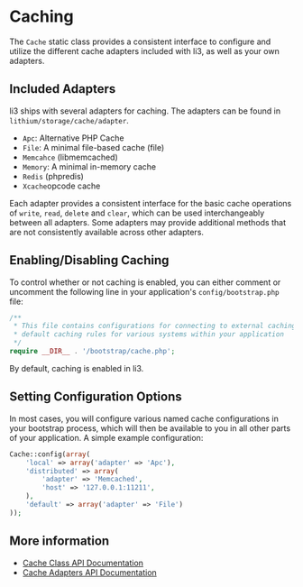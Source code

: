 # Caching

The `Cache` static class provides a consistent interface to configure and utilize the different cache adapters included with li3, as well as your own adapters.

## Included Adapters
li3 ships with several adapters for caching.  The adapters can be found in `lithium/storage/cache/adapter`.

* `Apc`: Alternative PHP Cache
* `File`: A minimal file-based cache (file)
* `Memcahce` (libmemcached)
* `Memory`: A minimal in-memory cache
* `Redis` (phpredis)
* `Xcache`opcode cache

Each adapter provides a consistent interface for the basic cache operations of `write`, `read`, `delete` and `clear`, which can be used interchangeably between all adapters. Some adapters may provide additional methods that are not consistently available across other adapters.

## Enabling/Disabling Caching
To control whether or not caching is enabled, you can either comment or uncomment the following line in your application's `config/bootstrap.php` file:

```php
/**
 * This file contains configurations for connecting to external caching resources, as well as
 * default caching rules for various systems within your application
 */
require __DIR__ . '/bootstrap/cache.php';
```

<div class="note note-info">
	By default, caching is enabled in li3.
</div>

## Setting Configuration Options

In most cases, you will configure various named cache configurations in your bootstrap process,
which will then be available to you in all other parts of your application. A simple example configuration:

```php
Cache::config(array(
    'local' => array('adapter' => 'Apc'),
    'distributed' => array(
        'adapter' => 'Memcached',
        'host' => '127.0.0.1:11211',
    ),
    'default' => array('adapter' => 'File')
));
```

## More information

* [Cache Class API Documentation](http://li3.me/docs/lithium/storage/Cache)
* [Cache Adapters API Documentation](http://li3.me/docs/lithium/storage/cache/adapter)
